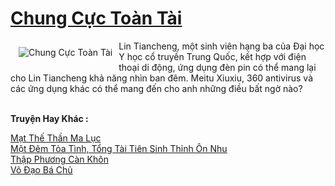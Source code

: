 <a href="https://truyenwiki.net/chung-cuc-toan-tai.36377/" title="Chung Cực Toàn Tài"><h1>Chung Cực Toàn Tài</h1></a><div style="display:table"><img align="right" style="float: left; padding: 10px;" src="https://truyenwiki.net/a/img/str/src/36377.jpg" alt="Chung Cực Toàn Tài">Lin Tiancheng, một sinh viên hạng ba của Đại học Y học cổ truyền Trung Quốc, kết hợp với điện thoại di động, ứng dụng đèn pin có thể mang lại cho Lin Tiancheng khả năng nhìn ban đêm. Meitu Xiuxiu, 360 antivirus và các ứng dụng khác có thể mang đến cho anh những điều bất ngờ nào?</div><p><br><b>Truyện Hay Khác :</b></p><a href="https://truyenwiki.net/mat-the-than-ma-luc.36066/" alt="Mạt Thế Thần Ma Lục">Mạt Thế Thần Ma Lục</a><br/><a href="https://sangtacviet.wordpress.com/2020/10/22/mot-dem-toa-tinh-tong-tai-tien-sinh-thinh-on-nhu/" alt="Một Đêm Tỏa Tình, Tổng Tài Tiên Sinh Thỉnh Ôn Nhu">Một Đêm Tỏa Tình, Tổng Tài Tiên Sinh Thỉnh Ôn Nhu</a><br/><a href="https://github.com/nownovels/wikidich/tree/master/truyenhay/36509" alt="Thập Phương Càn Khôn">Thập Phương Càn Khôn</a><br/><a href="https://github.com/nownovels/wikidich/tree/master/truyenhay/35467" alt="Võ Đạo Bá Chủ">Võ Đạo Bá Chủ</a><br/>